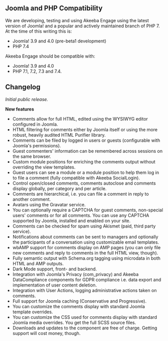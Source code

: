 ## Joomla and PHP Compatibility

We are developing, testing and using Akeeba Engage using the latest version of Joomla! and a popular and actively maintained branch of PHP 7. At the time of this writing this is:

* Joomla! 3.9 and 4.0 (pre-beta1 development)
* PHP 7.4

Akeeba Engage should be compatible with:
* Joomla! 3.9 and 4.0
* PHP 7.1, 7.2, 7.3 and 7.4.

## Changelog

_Initial public release._

**New features**

* Comments allow for full HTML, edited using the WYSIWYG editor configured in Joomla. 
* HTML filtering for comments either by Joomla itself or using the more robust, heavily audited HTML Purifier library.
* Comments can be filed by logged in users or guests (configurable with Joomla's permissions).
* Guest commenters' information can be remembered across sessions on the same browser.
* Custom module positions for enriching the comments output without overriding the view templates.
* Guest users can see a module or a module position to help them log in to file a comment (fully compatible with Akeeba SocialLogin).
* Control open/closed comments, comments autoclose and comments display globally, per category and per article.
* Comments are hierarchical, i.e. you can file a comment in reply to another comment.
* Avatars using the Gravatar service.
* You can optionally require a CAPTCHA for guest comments, non-special users' comments or for all comments. You can use any CAPTCHA supported by Joomla, installed and enabled on your site.
* Comments can be checked for spam using Akismet (paid, third party service).
* Notifications about comments can be sent to managers and optionally the participants of a conversation using customizable email templates.
* wbAMP support for comments display on AMP pages (you can only file new comments and reply to comments in the full HTML view, though).
* Fully semantic output with Schema.org tagging using microdata in both HTML and AMP outputs.
* Dark Mode support, front- and backend.
* Integration with Joomla's Privacy (com_privacy) and Akeeba DataCompliance components for GDPR compliance i.e. data export and implementation of user content deletion.
* Integration with User Actions, logging administrative actions taken on comments.
* Full support for Joomla caching (Conservative and Progressive).
* You can customize the comments display with standard Joomla template overrides.
* You can customize the CSS used for comments display with standard Joomla media overrides. You get the full SCSS source files.
* Downloads and updates to the component are free of charge. Getting support will cost money, though.